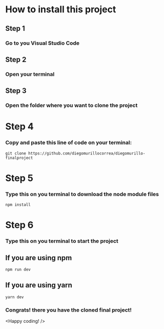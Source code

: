 # How to install this project
## Step 1
### Go to you Visual Studio Code
## Step 2
### Open your terminal
## Step 3
### Open the folder where you want to clone the project
# Step 4
### Copy and paste this line of code on your terminal:
```git clone https://github.com/diegomurillocorrea/diegomurillo-finalproject```
# Step 5
### Type this on you terminal to download the node module files
```npm install```
# Step 6
### Type this on you terminal to start the project
## If you are using npm
```npm run dev```
## If you are using yarn
```yarn dev```

### Congrats! there you have the cloned final project!
<Happy coding! />
